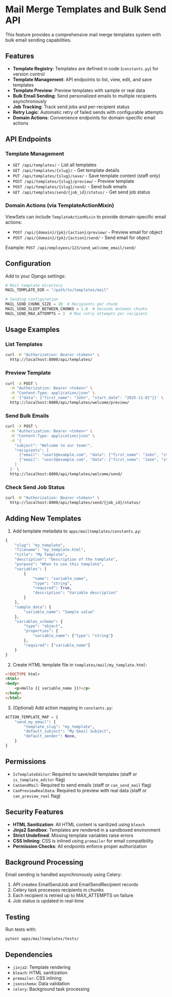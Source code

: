 # Mail Merge Templates and Bulk Send API

This feature provides a comprehensive mail merge templates system with bulk email sending capabilities.

## Features

- **Template Registry**: Templates are defined in code (`constants.py`) for version control
- **Template Management**: API endpoints to list, view, edit, and save templates
- **Template Preview**: Preview templates with sample or real data
- **Bulk Email Sending**: Send personalized emails to multiple recipients asynchronously
- **Job Tracking**: Track send jobs and per-recipient status
- **Retry Logic**: Automatic retry of failed sends with configurable attempts
- **Domain Actions**: Convenience endpoints for domain-specific email actions

## API Endpoints

### Template Management

- `GET /api/templates/` - List all templates
- `GET /api/templates/{slug}/` - Get template details
- `PUT /api/templates/{slug}/save/` - Save template content (staff only)
- `POST /api/templates/{slug}/preview/` - Preview template
- `POST /api/templates/{slug}/send/` - Send bulk emails
- `GET /api/templates/send/{job_id}/status/` - Get send job status

### Domain Actions (via TemplateActionMixin)

ViewSets can include `TemplateActionMixin` to provide domain-specific email actions:

- `POST /api/{domain}/{pk}/{action}/preview/` - Preview email for object
- `POST /api/{domain}/{pk}/{action}/send/` - Send email for object

Example: `POST /api/employees/123/send_welcome_email/send/`

## Configuration

Add to your Django settings:

```python
# Mail template directory
MAIL_TEMPLATE_DIR = "/path/to/templates/mail"

# Sending configuration
MAIL_SEND_CHUNK_SIZE = 10  # Recipients per chunk
MAIL_SEND_SLEEP_BETWEEN_CHUNKS = 1.0  # Seconds between chunks
MAIL_SEND_MAX_ATTEMPTS = 3  # Max retry attempts per recipient
```

## Usage Examples

### List Templates

```bash
curl -H "Authorization: Bearer <token>" \
  http://localhost:8000/api/templates/
```

### Preview Template

```bash
curl -X POST \
  -H "Authorization: Bearer <token>" \
  -H "Content-Type: application/json" \
  -d '{"data": {"first_name": "John", "start_date": "2025-11-01"}}' \
  http://localhost:8000/api/templates/welcome/preview/
```

### Send Bulk Emails

```bash
curl -X POST \
  -H "Authorization: Bearer <token>" \
  -H "Content-Type: application/json" \
  -d '{
    "subject": "Welcome to our team!",
    "recipients": [
      {"email": "user1@example.com", "data": {"first_name": "John", "start_date": "2025-11-01"}},
      {"email": "user2@example.com", "data": {"first_name": "Jane", "start_date": "2025-11-02"}}
    ]
  }' \
  http://localhost:8000/api/templates/welcome/send/
```

### Check Send Job Status

```bash
curl -H "Authorization: Bearer <token>" \
  http://localhost:8000/api/templates/send/{job_id}/status/
```

## Adding New Templates

1. Add template metadata to `apps/mailtemplates/constants.py`:

```python
{
    "slug": "my_template",
    "filename": "my_template.html",
    "title": "My Template",
    "description": "Description of the template",
    "purpose": "When to use this template",
    "variables": [
        {
            "name": "variable_name",
            "type": "string",
            "required": True,
            "description": "Variable description"
        }
    ],
    "sample_data": {
        "variable_name": "Sample value"
    },
    "variables_schema": {
        "type": "object",
        "properties": {
            "variable_name": {"type": "string"}
        },
        "required": ["variable_name"]
    }
}
```

2. Create HTML template file in `templates/mail/my_template.html`:

```html
<!DOCTYPE html>
<html>
<body>
    <p>Hello {{ variable_name }}!</p>
</body>
</html>
```

3. (Optional) Add action mapping in `constants.py`:

```python
ACTION_TEMPLATE_MAP = {
    "send_my_email": {
        "template_slug": "my_template",
        "default_subject": "My Email Subject",
        "default_sender": None,
    }
}
```

## Permissions

- `IsTemplateEditor`: Required to save/edit templates (staff or `is_template_editor` flag)
- `CanSendMail`: Required to send emails (staff or `can_send_mail` flag)
- `CanPreviewRealData`: Required to preview with real data (staff or `can_preview_real` flag)

## Security Features

- **HTML Sanitization**: All HTML content is sanitized using `bleach`
- **Jinja2 Sandbox**: Templates are rendered in a sandboxed environment
- **Strict Undefined**: Missing template variables raise errors
- **CSS Inlining**: CSS is inlined using `premailer` for email compatibility
- **Permission Checks**: All endpoints enforce proper authorization

## Background Processing

Email sending is handled asynchronously using Celery:

1. API creates EmailSendJob and EmailSendRecipient records
2. Celery task processes recipients in chunks
3. Each recipient is retried up to MAX_ATTEMPTS on failure
4. Job status is updated in real-time

## Testing

Run tests with:

```bash
pytest apps/mailtemplates/tests/
```

## Dependencies

- `jinja2`: Template rendering
- `bleach`: HTML sanitization
- `premailer`: CSS inlining
- `jsonschema`: Data validation
- `celery`: Background task processing
